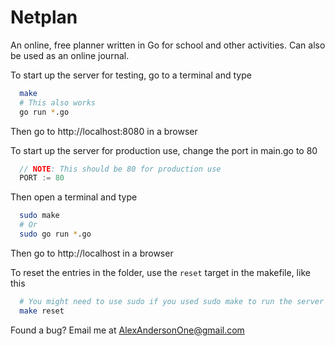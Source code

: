 # Netplan

An online, free planner written in Go for school and other activities. Can
also be used as an online journal.


To start up the server for testing, go to a terminal and type
```bash
  make
  # This also works
  go run *.go
```

Then go to http://localhost:8080 in a browser

To start up the server for production use, change the port in main.go to 80
```go
  // NOTE: This should be 80 for production use
  PORT := 80
```

Then open a terminal and type
```bash
  sudo make
  # Or
  sudo go run *.go
```

Then go to http://localhost in a browser

To reset the entries in the folder, use the `reset` target in the makefile,
like this
```bash
  # You might need to use sudo if you used sudo make to run the server
  make reset
```

Found a bug? Email me at AlexAndersonOne@gmail.com
